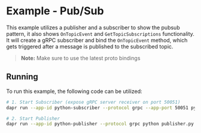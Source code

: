 # Example - Pub/Sub

This example utilizes a publisher and a subscriber to show the pubsub pattern, it also shows `OnTopicEvent` and `GetTopicSubscriptions` functionality.
It will create a gRPC subscriber and bind the `OnTopicEvent` method, which gets triggered after a message is published to the subscribed topic.

> **Note:** Make sure to use the latest proto bindings

## Running

To run this example, the following code can be utilized:

```bash
# 1. Start Subscriber (expose gRPC server receiver on port 50051)
dapr run --app-id python-subscriber --protocol grpc --app-port 50051 python subscriber.py

# 2. Start Publisher
dapr run --app-id python-publisher --protocol grpc python publisher.py
```